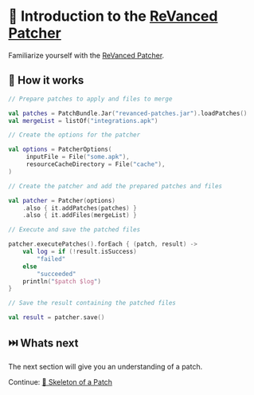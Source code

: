 # 💉 Introduction to the [ReVanced Patcher](https://github.com/revanced/revanced-patcher)

Familiarize yourself with the [ReVanced Patcher](https://github.com/revanced/revanced-patcher).

## 📙 How it works

```kt
// Prepare patches to apply and files to merge

val patches = PatchBundle.Jar("revanced-patches.jar").loadPatches()
val mergeList = listOf("integrations.apk")

// Create the options for the patcher

val options = PatcherOptions(
     inputFile = File("some.apk"),
     resourceCacheDirectory = File("cache"),
)

// Create the patcher and add the prepared patches and files

val patcher = Patcher(options)
    .also { it.addPatches(patches) }
    .also { it.addFiles(mergeList) }

// Execute and save the patched files

patcher.executePatches().forEach { (patch, result) ->
    val log = if (!result.isSuccess)
        "failed"
    else
        "succeeded"
    println("$patch $log")
}

// Save the result containing the patched files

val result = patcher.save()
```

## ⏭️ Whats next

The next section will give you an understanding of a patch.

Continue: [🧩 Skeleton of a Patch](2_skeleton.md)
